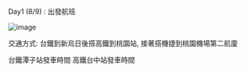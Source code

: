 
Day1 (8/9) :
出發航班

![image](https://github.com/user-attachments/assets/49b0fa82-812b-45b7-8ffa-55519a743b05)

交通方式: 台鐵到新烏日後搭高鐵到桃園站, 接著搭機捷到桃園機場第二航廈

台鐵潭子站發車時間
高鐵台中站發車時間
